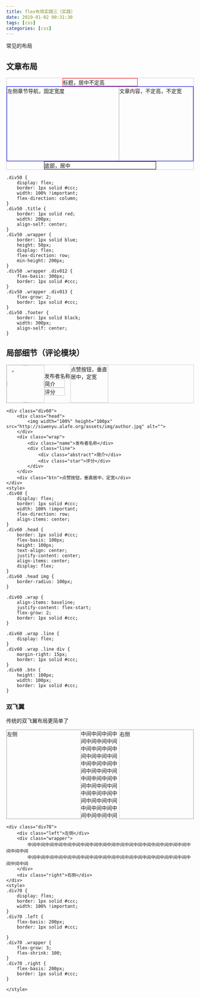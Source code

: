 ```yaml
---
title: flex布局实践三（实践）
date: 2019-01-02 00:31:30
tags: [css]
categories: [css]
---
```


常见的布局

## 文章布局

<div class="div50">
    <div class="title">标题，居中不定高</div>
    <div class="wrapper">
        <div class="div012">左侧章节导航，固定宽度</div>
        <div class="div013">文章内容，不定高，不定宽</div>
    </div>
    <div class="footer">底部，居中</div>
</div>

<style>
.div50 {
    display: flex;
    border: 1px solid #ccc;
    width: 100% !important;
    flex-direction: column;
}
.div50 .title {
    border: 1px solid red;
    width: 200px;
    align-self: center;
}
.div50 .wrapper {
    border: 1px solid blue;
    height: 50px;
    display: flex;
    flex-direction: row;
    min-height: 200px;
}
.div50 .wrapper .div012 {
    flex-basis: 300px;
    border: 1px solid #ccc;
}
.div50 .wrapper .div013 {
    flex-grow: 2;
    border: 1px solid #ccc;
}
.div50 .footer {
    border: 1px solid black;
    width: 300px;
    align-self: center;
}
</style>

```
.div50 {
    display: flex;
    border: 1px solid #ccc;
    width: 100% !important;
    flex-direction: column;
}
.div50 .title {
    border: 1px solid red;
    width: 200px;
    align-self: center;
}
.div50 .wrapper {
    border: 1px solid blue;
    height: 50px;
    display: flex;
    flex-direction: row;
    min-height: 200px;
}
.div50 .wrapper .div012 {
    flex-basis: 300px;
    border: 1px solid #ccc;
}
.div50 .wrapper .div013 {
    flex-grow: 2;
    border: 1px solid #ccc;
}
.div50 .footer {
    border: 1px solid black;
    width: 300px;
    align-self: center;
}
```

## 局部细节（评论模块）

<div class="div60">
    <div class="head">
        <img width="100%" height="100px" src="http://siwenyu.alafe.org/assets/img/author.jpg" alt="">
    </div>
    <div class="wrap">
        <div class="name">发布者名称</div>
        <div class="line">
            <div class="abstract">简介</div>
            <div class="star">评分</div>
        </div>
    </div>
    <div class="btn">点赞按钮，垂直居中，定宽</div>
</div>
<style>
.div60 {
    display: flex;
    border: 1px solid #ccc;
    width: 100% !important;
    flex-direction: row;
    align-items: center;
}
.div60 .head {
    border: 1px solid #ccc;
    flex-basis: 100px;
    height: 100px;
    text-align: center;
    justify-content: center;
    align-items: center;
    display: flex;
}
.div60 .head img {
    border-radius: 100px;
}

.div60 .wrap {
    align-items: baseline;
    justify-content: flex-start;
    flex-grow: 2;
    border: 1px solid #ccc;
}

.div60 .wrap .line {
    display: flex;
}
.div60 .wrap .line div {
    margin-right: 15px;
    border: 1px solid #ccc;
}
.div60 .btn {
    height: 100px;
    width: 100px;
    border: 1px solid #ccc;
}
</style>

```
<div class="div60">
    <div class="head">
        <img width="100%" height="100px" src="http://siwenyu.alafe.org/assets/img/author.jpg" alt="">
    </div>
    <div class="wrap">
        <div class="name">发布者名称</div>
        <div class="line">
            <div class="abstract">简介</div>
            <div class="star">评分</div>
        </div>
    </div>
    <div class="btn">点赞按钮，垂直居中，定宽</div>
</div>
<style>
.div60 {
    display: flex;
    border: 1px solid #ccc;
    width: 100% !important;
    flex-direction: row;
    align-items: center;
}
.div60 .head {
    border: 1px solid #ccc;
    flex-basis: 100px;
    height: 100px;
    text-align: center;
    justify-content: center;
    align-items: center;
    display: flex;
}
.div60 .head img {
    border-radius: 100px;
}

.div60 .wrap {
    align-items: baseline;
    justify-content: flex-start;
    flex-grow: 2;
    border: 1px solid #ccc;
}

.div60 .wrap .line {
    display: flex;
}
.div60 .wrap .line div {
    margin-right: 15px;
    border: 1px solid #ccc;
}
.div60 .btn {
    height: 100px;
    width: 100px;
    border: 1px solid #ccc;
}
```

### 双飞翼

传统的双飞翼布局更简单了

<div class="div70">
    <div class="left">左侧</div>
    <div class="wrapper">
        中间中间中间中间中间中间中间中间中间中间中间中间中间中间中间中间中间中间中间中间中间
        中间中间中间中间中间中间中间中间中间中间中间中间中间中间中间中间中间中间中间中间中间
    </div>
    <div class="right">右侧</div>
</div>
<style>
.div70 {
    display: flex;
    border: 1px solid #ccc;
    width: 100% !important;
}
.div70 .left {
    flex-basis: 200px;
    border: 1px solid #ccc;

}
.div70 .wrapper {
    flex-grow: 3;
    flex-shrink: 100;
}
.div70 .right {
    flex-basis: 200px;
    border: 1px solid #ccc;
}

</style>

```
<div class="div70">
    <div class="left">左侧</div>
    <div class="wrapper">
        中间中间中间中间中间中间中间中间中间中间中间中间中间中间中间中间中间中间中间中间中间
        中间中间中间中间中间中间中间中间中间中间中间中间中间中间中间中间中间中间中间中间中间
    </div>
    <div class="right">右侧</div>
</div>
<style>
.div70 {
    display: flex;
    border: 1px solid #ccc;
    width: 100% !important;
}
.div70 .left {
    flex-basis: 200px;
    border: 1px solid #ccc;

}
.div70 .wrapper {
    flex-grow: 3;
    flex-shrink: 100;
}
.div70 .right {
    flex-basis: 200px;
    border: 1px solid #ccc;
}

</style>
```
